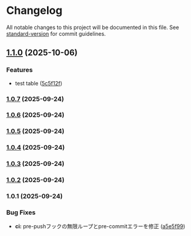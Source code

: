 # Changelog

All notable changes to this project will be documented in this file. See [standard-version](https://github.com/conventional-changelog/standard-version) for commit guidelines.

## [1.1.0](https://github.com/piyoraik/discord-notify/compare/v1.0.7...v1.1.0) (2025-10-06)


### Features

* test table ([5c5f12f](https://github.com/piyoraik/discord-notify/commit/5c5f12f96873d440ad714b69d446ab16c4f515c8))

### [1.0.7](https://github.com/piyoraik/discord-notify/compare/v1.0.6...v1.0.7) (2025-09-24)

### [1.0.6](https://github.com/piyoraik/discord-notify/compare/v1.0.5...v1.0.6) (2025-09-24)

### [1.0.5](https://github.com/piyoraik/discord-notify/compare/v1.0.4...v1.0.5) (2025-09-24)

### [1.0.4](https://github.com/piyoraik/discord-notify/compare/v1.0.3...v1.0.4) (2025-09-24)

### [1.0.3](https://github.com/piyoraik/discord-notify/compare/v1.0.2...v1.0.3) (2025-09-24)

### [1.0.2](https://github.com/piyoraik/discord-notify/compare/v1.0.1...v1.0.2) (2025-09-24)

### 1.0.1 (2025-09-24)


### Bug Fixes

* **ci:** pre-pushフックの無限ループとpre-commitエラーを修正 ([a5e5f99](https://github.com/piyoraik/discord-notify/commit/a5e5f9960f20151101524e8c798a68f5177f2686))
